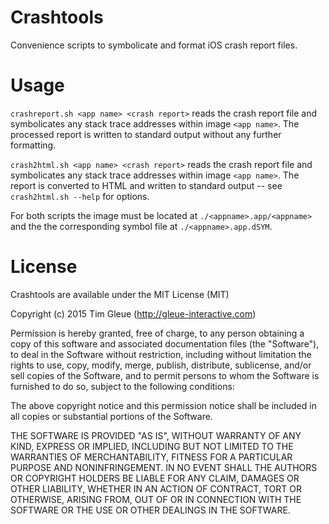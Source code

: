Crashtools
==========

Convenience scripts to symbolicate and format iOS crash report files.

Usage
=====

`crashreport.sh <app name> <crash report>` reads the crash report file and symbolicates
any stack trace addresses within image `<app name>`. The processed report is written
to standard output without any further formatting.

`crash2html.sh <app name> <crash report>` reads the crash report file and symbolicates
any stack trace addresses within image `<app name>`. The report is converted to HTML
and written to standard output -- see `crash2html.sh --help` for options.

For both scripts the image must be located at `./<appname>.app/<appname>` and the
the corresponding symbol file at `./<appname>.app.dSYM`.

License
=======

Crashtools are available under the MIT License (MIT)

Copyright (c) 2015 Tim Gleue (http://gleue-interactive.com)

Permission is hereby granted, free of charge, to any person obtaining a copy
of this software and associated documentation files (the "Software"), to deal
in the Software without restriction, including without limitation the rights
to use, copy, modify, merge, publish, distribute, sublicense, and/or sell
copies of the Software, and to permit persons to whom the Software is
furnished to do so, subject to the following conditions:

The above copyright notice and this permission notice shall be included in
all copies or substantial portions of the Software.

THE SOFTWARE IS PROVIDED "AS IS", WITHOUT WARRANTY OF ANY KIND, EXPRESS OR
IMPLIED, INCLUDING BUT NOT LIMITED TO THE WARRANTIES OF MERCHANTABILITY,
FITNESS FOR A PARTICULAR PURPOSE AND NONINFRINGEMENT. IN NO EVENT SHALL THE
AUTHORS OR COPYRIGHT HOLDERS BE LIABLE FOR ANY CLAIM, DAMAGES OR OTHER
LIABILITY, WHETHER IN AN ACTION OF CONTRACT, TORT OR OTHERWISE, ARISING FROM,
OUT OF OR IN CONNECTION WITH THE SOFTWARE OR THE USE OR OTHER DEALINGS IN
THE SOFTWARE.
